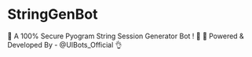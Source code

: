 # StringGenBot
🔰 A 100% Secure Pyogram String Session Generator Bot ! 🔰  🙂 Powered &amp; Developed By - @UIBots_Official 👌
